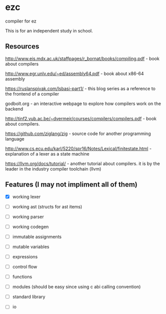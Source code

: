 # ezc

compiler for ez

This is for an independent study in school.

## Resources

http://www.eis.mdx.ac.uk/staffpages/r_bornat/books/compiling.pdf - book about compilers

http://www.egr.unlv.edu/~ed/assembly64.pdf - book about x86-64 assembly

https://ruslanspivak.com/lsbasi-part1/ - this blog series as a reference to the frontend of a compiler

godbolt.org - an interactive webpage to explore how compilers work on the backend

http://tinf2.vub.ac.be/~dvermeir/courses/compilers/compilers.pdf - book about compilers.

https://github.com/ziglang/zig - source code for another programming language

http://www.cs.ecu.edu/karl/5220/spr16/Notes/Lexical/finitestate.html - explanation of a lexer as a state machine

https://llvm.org/docs/tutorial/ - another tutorial about compilers. it is by the leader in the industry compiler toolchain (llvm)

## Features (I may not impliment all of them)

- [x] working lexer

- [ ] working ast (structs for ast items)

- [ ] working parser

- [ ] working codegen

- [ ] immutable assignments

- [ ] mutable variables

- [ ] expressions

- [ ] control flow

- [ ] functions

- [ ] modules (should be easy since using c abi calling convention)

- [ ] standard library

- [ ] io
